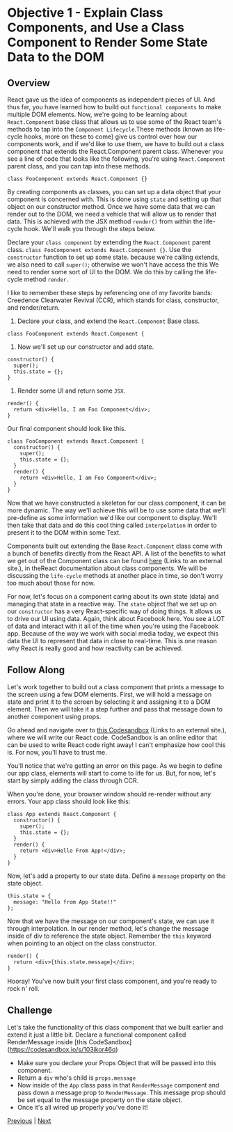 #   Objective 1 - Explain Class Components, and Use a Class Component to Render Some State Data to the DOM

##  Overview

React gave us the idea of components as independent pieces of UI. And thus far, you have learned how to build out ```functional components``` to make multiple DOM elements. Now, we're going to be learning about ```React.Component``` base class that allows us to use some of the React team's methods to tap into the ```Component Lifecycle```.These methods (known as life-cycle hooks, more on these to come) give us control over how our components work, and if we'd like to use them, we have to build out a class component that extends the React.Component parent class. Whenever you see a line of code that looks like the following, you're using ```React.Component``` parent class, and you can tap into these methods.
```
class FooComponent extends React.Component {}
```
By creating components as classes, you can set up a data object that your component is concerned with. This is done using ```state``` and setting up that object on our constructor method. Once we have some data that we can render out to the DOM, we need a vehicle that will allow us to render that data. This is achieved with the JSX method ```render()``` from within the life-cycle hook. We'll walk you through the steps below.

Declare your ```class component``` by extending the ```React.Component``` parent class. ```class FooComponent extends React.Component {}```.
Use the ```constructor``` function to set up some state. because we're calling extends, we also need to call ```super()```; otherwise we won't have access the this
We need to render some sort of UI to the DOM. We do this by calling the life-cycle method ```render```.

I like to remember these steps by referencing one of my favorite bands: Creedence Clearwater Revival (CCR), which stands for class, constructor, and render/return.

1.  Declare your class, and extend the ```React.Component``` Base class.
```
class FooComponent extends React.Component {
```
1.  Now we'll set up our constructor and add state.
```
constructor() {
  super();
  this.state = {};
}
```
1.  Render some UI and return some ```JSX```.
```
render() {
  return <div>Hello, I am Foo Component</div>;
}
```
Our final component should look like this.
```
class FooComponent extends React.Component {
  constructor() {
    super();
    this.state = {};
  }
  render() {
    return <div>Hello, I am Foo Component</div>;
  }
}
```
Now that we have constructed a skeleton for our class component, it can be more dynamic. The way we'll achieve this will be to use some data that we'll pre-define as some information we'd like our component to display. We'll then take that data and do this cool thing called ```interpolation``` in order to present it to the DOM within some Text.

Components built out extending the Base ```React.Component``` class come with a bunch of benefits directly from the React API. A list of the benefits to what we get out of the Component class can be found [here](https://reactjs.org/docs/react-component.html#getsnapshotbeforeupdate) (Links to an external site.), in theReact documentation about class components. We will be discussing the ```life-cycle``` methods at another place in time, so don't worry too much about those for now.

For now, let's focus on a component caring about its own state (data) and managing that state in a reactive way. The ```state``` object that we set up on our ```constructor``` has a very React-specific way of doing things. It allows us to drive our UI using data. Again, think about Facebook here. You see a LOT of data and interact with it all of the time when you're using the Facebook app. Because of the way we work with social media today, we expect this data the UI to represent that data in close to real-time. This is one reason why React is really good and how reactivity can be achieved.

## Follow Along

Let's work together to build out a class component that prints a message to the screen using a few DOM elements. First, we will hold a message on state and print it to the screen by selecting it and assigning it to a DOM element. Then we will take it a step further and pass that message down to another component using props.

Go ahead and navigate over to [this Codesandbox](https://codesandbox.io/s/3xwzql38nm) (Links to an external site.), where we will write our React code. CodeSandbox is an online editor that can be used to write React code right away! I can't emphasize how cool this is. For now, you'll have to trust me.

You'll notice that we're getting an error on this page. As we begin to define our app class, elements will start to come to life for us. But, for now, let's start by simply adding the class through CCR.

When you're done, your browser window should re-render without any errors. Your app class should look like this:
```
class App extends React.Component {
  constructor() {
    super();
    this.state = {};
  }
  render() {
    return <div>Hello From App!</div>;
  }
}
```
Now, let's add a property to our state data. Define a ```message``` property on the state object.
```
this.state = {
  message: "Hello from App State!!"
};
```
Now that we have the message on our component's state, we can use it through interpolation. In our render method, let's change the message inside of div to reference the state object. Remember the ```this``` keyword when pointing to an object on the class constructor.
```
render() {
  return <div>{this.state.message}</div>;
}
```
Hooray! You've now built your first class component, and you're ready to rock n' roll.

## Challenge

Let's take the functionality of this class component that we built earlier and extend it just a little bit. Declare a functional component called RenderMessage inside [this CodeSandbox] (https://codesandbox.io/s/103jkor46q)

-   Make sure you declare your Props Object that will be passed into this component.
-   Return a ```div``` who's child is ```props.message```
-   Now inside of the ```App``` class pass in that ```RenderMessage``` component and pass down a message prop to ```RenderMessage```. This message prop should be set equal to the message property on the state object.
-   Once it's all wired up properly you've done it!

[Previous](../README.md) | [Next](./Obeject_2.md)